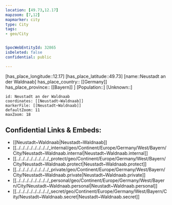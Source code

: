 ```yaml
---
location: [49.73,12.17] 
mapzoom: [7,12] 
mapmarker: city 
type: City
tags:
- geo/City


SpocWebEntityId: 32865
isDeleted: false
confidential: public

---
```

[has_place_longitude::12.17] 
[has_place_latitude::49.73] 
[name::Neustadt an der Waldnaab] 
has_place_country:: [[Germany]]  
has_place_province:: [[Bayern]] ] 
[Population::] 
[Unknown::] 


```leaflet
id: Neustadt an der Waldnaab
coordinates: [[Neustadt~Waldnaab]] 
markerFile: [[Neustadt~Waldnaab]] 
defaultZoom: 11 
maxZoom: 18
```


## Confidential Links & Embeds: 
- [[Neustadt~Waldnaab|Neustadt~Waldnaab]] 
- [[../../../../../../../../_internal/geo/Continent/Europe/Germany/West/Bayern/City/Neustadt~Waldnaab.internal|Neustadt~Waldnaab.internal]] 
- [[../../../../../../../../_protect/geo/Continent/Europe/Germany/West/Bayern/City/Neustadt~Waldnaab.protect|Neustadt~Waldnaab.protect]] 
- [[../../../../../../../../_private/geo/Continent/Europe/Germany/West/Bayern/City/Neustadt~Waldnaab.private|Neustadt~Waldnaab.private]] 
- [[../../../../../../../../_personal/geo/Continent/Europe/Germany/West/Bayern/City/Neustadt~Waldnaab.personal|Neustadt~Waldnaab.personal]] 
- [[../../../../../../../../_secret/geo/Continent/Europe/Germany/West/Bayern/City/Neustadt~Waldnaab.secret|Neustadt~Waldnaab.secret]] 
